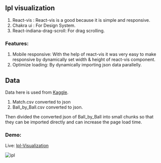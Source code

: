 ## Ipl visualization 
1. React-vis : React-vis is a good because it is simple and responsive.
2. Chakra ui : For Design System.
3. React-indiana-drag-scroll: For drag scrolling.

### Features: 

1. Mobile responsive: With the help of react-vis it was very easy to make responsive by dynamically set width & height of react-vis component.
2. Optimize loading: By dynamically importing json data parallelly.

## Data

Data here is used from [Kaggle](https://www.kaggle.com/harsha547/indian-premier-league-csv-dataset).
1. Match.csv converted to json
2. Ball_by_Ball.csv converted to json.

Then divided the converted json of Ball_by_Ball into small chunks so that they can be imported directly and can increase the page load time.


### Demo: 

Live: [Ipl-Visualization](https://ipl-vis.netlify.app/)

![ipl](https://user-images.githubusercontent.com/50075905/82266945-b2a54900-9988-11ea-86cc-b176a7054ba4.gif)
